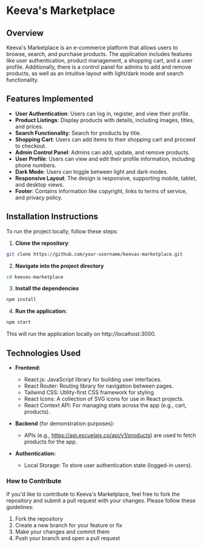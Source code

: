 # Keeva's Marketplace

## Overview

Keeva's Marketplace is an e-commerce platform that allows users to browse, search, and purchase products. The application includes features like user authentication, product management, a shopping cart, and a user profile. Additionally, there is a control panel for admins to add and remove products, as well as an intuitive layout with light/dark mode and search functionality.

## Features Implemented

- **User Authentication**: Users can log in, register, and view their profile.
- **Product Listings**: Display products with details, including images, titles, and prices.
- **Search Functionality**: Search for products by title.
- **Shopping Cart**: Users can add items to their shopping cart and proceed to checkout.
- **Admin Control Panel**: Admins can add, update, and remove products.
- **User Profile**: Users can view and edit their profile information, including phone numbers.
- **Dark Mode**: Users can toggle between light and dark modes.
- **Responsive Layout**: The design is responsive, supporting mobile, tablet, and desktop views.
- **Footer**: Contains information like copyright, links to terms of service, and privacy policy.

## Installation Instructions

To run the project locally, follow these steps:

1.  **Clone the repository**:

   ```bash
   git clone https://github.com/your-username/keevas-marketplace.git
   ```

2.  **Navigate into the project directory**

```bash
cd keevas-marketplace
```

3.  **Install the dependencies**

```bash
npm install
```

4.  **Run the application:**

```bash
npm start
```
This will run the application locally on http://localhost:3000.


## Technologies Used
-   **Frontend:**
    
    -   React.js: JavaScript library for building user interfaces.
    -   React Router: Routing library for navigation between pages.
    -   Tailwind CSS: Utility-first CSS framework for styling.
    -   React Icons: A collection of SVG icons for use in React projects.
    -   React Context API: For managing state across the app (e.g., cart, products).

-   **Backend** (for demonstration purposes):
    
    -   APIs (e.g., https://api.escuelajs.co/api/v1/products) are used to fetch products for the app.

-   **Authentication:**

    -   Local Storage: To store user authentication state (logged-in users).


### How to Contribute

If you'd like to contribute to Keeva's Marketplace, feel free to fork the repository and submit a pull request with your changes. Please follow these guidelines:

1. Fork the repository
2. Create a new branch for your feature or fix
3. Make your changes and commit them
4. Push your branch and open a pull request
